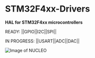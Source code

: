 # STM32F4xx-Drivers
**HAL for STM32F4xx microcontrollers**

READY:
||GPIO||I2C||SPI||

IN PROGRESS:
||USART||ADC||DAC||

![Image of NUCLEO](https://www.rs-online.com/designspark/rel-assets/ds-assets/uploads/images/54bdb3cebd804f91b5fb4b720ab563715.jpg)
